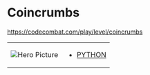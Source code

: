 # Coincrumbs 

https://codecombat.com/play/level/coincrumbs
<table>
<tr>
<td>

![Hero Picture](hero.png?raw=true "Hero Picture")

</td>
<td>
<ul>
<li>

[PYTHON](Coincrumbs.py)

</li>
</td>
</tr>
<table>